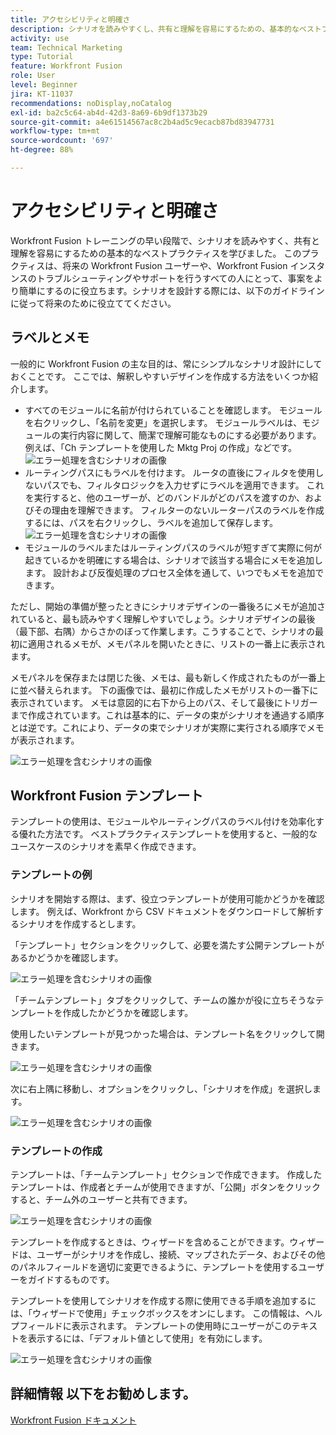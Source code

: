 ```yaml
---
title: アクセシビリティと明確さ
description: シナリオを読みやすくし、共有と理解を容易にするための、基本的なベストプラクティスを学びます。
activity: use
team: Technical Marketing
type: Tutorial
feature: Workfront Fusion
role: User
level: Beginner
jira: KT-11037
recommendations: noDisplay,noCatalog
exl-id: ba2c5c64-ab4d-42d3-8a69-6b9df1373b29
source-git-commit: a4e61514567ac8c2b4ad5c9ecacb87bd83947731
workflow-type: tm+mt
source-wordcount: '697'
ht-degree: 88%

---
```


# アクセシビリティと明確さ

Workfront Fusion トレーニングの早い段階で、シナリオを読みやすく、共有と理解を容易にするための基本的なベストプラクティスを学びました。 このプラクティスは、将来の Workfront Fusion ユーザーや、Workfront Fusion インスタンスのトラブルシューティングやサポートを行うすべての人にとって、事案をより簡単にするのに役立ちます。シナリオを設計する際には、以下のガイドラインに従って将来のために役立ててください。

## ラベルとメモ

一般的に Workfront Fusion の主な目的は、常にシンプルなシナリオ設計にしておくことです。 ここでは、解釈しやすいデザインを作成する方法をいくつか紹介します。

* すべてのモジュールに名前が付けられていることを確認します。 モジュールを右クリックし、「名前を変更」を選択します。 モジュールラベルは、モジュールの実行内容に関して、簡潔で理解可能なものにする必要があります。 例えば、「Ch テンプレートを使用した Mktg Proj の作成」などです。
  ![エラー処理を含むシナリオの画像](assets/design-optimization-and-testing-1.png)
* ルーティングパスにもラベルを付けます。 ルータの直後にフィルタを使用しないパスでも、フィルタロジックを入力せずにラベルを適用できます。 これを実行すると、他のユーザーが、どのバンドルがどのパスを渡すのか、およびその理由を理解できます。 フィルターのないルーターパスのラベルを作成するには、パスを右クリックし、ラベルを追加して保存します。
  ![エラー処理を含むシナリオの画像](assets/design-optimization-and-testing-2.png)
* モジュールのラベルまたはルーティングパスのラベルが短すぎて実際に何が起きているかを明確にする場合は、シナリオで該当する場合にメモを追加します。 設計および反復処理のプロセス全体を通して、いつでもメモを追加できます。

ただし、開始の準備が整ったときにシナリオデザインの一番後ろにメモが追加されていると、最も読みやすく理解しやすいでしょう。シナリオデザインの最後（最下部、右隅）からさかのぼって作業します。こうすることで、シナリオの最初に適用されるメモが、メモパネルを開いたときに、リストの一番上に表示されます。

メモパネルを保存または閉じた後、メモは、最も新しく作成されたものが一番上に並べ替えられます。 下の画像では、最初に作成したメモがリストの一番下に表示されています。 メモは意図的に右下から上のパス、そして最後にトリガーまで作成されています。これは基本的に、データの束がシナリオを通過する順序とは逆です。これにより、データの束でシナリオが実際に実行される順序でメモが表示されます。

![エラー処理を含むシナリオの画像](assets/design-optimization-and-testing-3.png)

## Workfront Fusion テンプレート

テンプレートの使用は、モジュールやルーティングパスのラベル付けを効率化する優れた方法です。 ベストプラクティステンプレートを使用すると、一般的なユースケースのシナリオを素早く作成できます。

### テンプレートの例

シナリオを開始する際は、まず、役立つテンプレートが使用可能かどうかを確認します。 例えば、Workfront から CSV ドキュメントをダウンロードして解析するシナリオを作成するとします。

「テンプレート」セクションをクリックして、必要を満たす公開テンプレートがあるかどうかを確認します。

![エラー処理を含むシナリオの画像](assets/design-optimization-and-testing-4.png)

「チームテンプレート」タブをクリックして、チームの誰かが役に立ちそうなテンプレートを作成したかどうかを確認します。

使用したいテンプレートが見つかった場合は、テンプレート名をクリックして開きます。

![エラー処理を含むシナリオの画像](assets/design-optimization-and-testing-5.png)

次に右上隅に移動し、オプションをクリックし、「シナリオを作成」を選択します。

![エラー処理を含むシナリオの画像](assets/design-optimization-and-testing-6.png)

### テンプレートの作成

テンプレートは、「チームテンプレート」セクションで作成できます。 作成したテンプレートは、作成者とチームが使用できますが、「公開」ボタンをクリックすると、チーム外のユーザーと共有できます。

![エラー処理を含むシナリオの画像](assets/design-optimization-and-testing-7.png)

テンプレートを作成するときは、ウィザードを含めることができます。ウィザードは、ユーザーがシナリオを作成し、接続、マップされたデータ、およびその他のパネルフィールドを適切に変更できるように、テンプレートを使用するユーザーをガイドするものです。

テンプレートを使用してシナリオを作成する際に使用できる手順を追加するには、「ウィザードで使用」チェックボックスをオンにします。 この情報は、ヘルプフィールドに表示されます。 テンプレートの使用時にユーザーがこのテキストを表示するには、「デフォルト値として使用」を有効にします。

![エラー処理を含むシナリオの画像](assets/design-optimization-and-testing-8.png)

## 詳細情報 以下をお勧めします。

[Workfront Fusion ドキュメント](https://experienceleague.adobe.com/docs/workfront/using/adobe-workfront-fusion/workfront-fusion-2.html?lang=ja)

